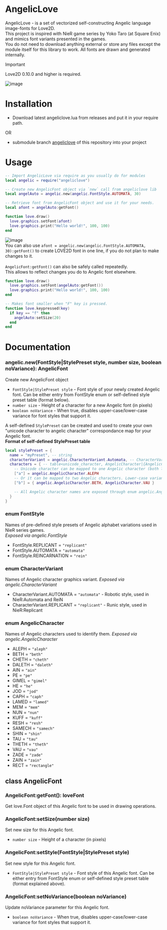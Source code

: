 # AngelicLove
AngelicLove - is a set of vectorized self-constructing Angelic language image-fonts for Love2D.  
This project is inspired with NieR game series by Yoko Taro (at Square Enix) and mimics font variants presented in the games.  
You do not need to download anything external or store any files except the module itself for this library to work. All fonts are drawn and generated internally.  
> [!IMPORTANT]
> Love2D 0.10.0 and higher is required.

![image](https://github.com/user-attachments/assets/8b85bc53-b6be-41d5-b9e6-4850d524e809)

# Installation
* Download latest angeliclove.lua from releases and put it in your require path.
  
OR
* submodule branch [angeliclove](https://github.com/REUSS-dev/AngelicLove/tree/angeliclove) of this repository into your project

# Usage
```lua
-- Import AngelicLove via require as you usually do for modules
local angelic = require("angeliclove")

-- Create new AngelicFont object via `new` call from angeliclove lib
local angelAuto = angelic.new(angelic.FontStyle.AUTOMATA, 30)

-- Retrieve font from AngelicFont object and use it for your needs.
local afont = angelAuto:getFont()

function love.draw()
  love.graphics.setFont(afont)
  love.graphics.print("Hello world!", 100, 100)
end
```
![image](https://github.com/user-attachments/assets/571eca0b-5747-4a43-98ab-732138079a63)  
You can also use `afont = angelic.new(angelic.FontStyle.AUTOMATA, 30):getFont()` to create LOVE2D font in one line, if you do not plan to make changes to it.\
\
`AngelicFont:getFont()` can also be safely called repeatedly.  
This allows to reflect changes you do to Angelic font elsewhere.
```lua
function love.draw()
  love.graphics.setFont(angelAuto:getFont())
  love.graphics.print("Hello world!", 100, 100)
end

-- Makes font smaller when "F" key is pressed.
function love.keypressed(key)
  if key == "f" then
    angelAuto:setSize(20)
  end
end
```
# Documentation
### angelic.new(FontStyle|StylePreset style, number size, boolean noVariance): AngelicFont
Create new AngelicFont object
* `FontStyle|StylePreset style` - Font style of your newly created Angelic font. Can be either entry from FontStyle enum or self-defined style preset table (format below).
* `number size` - Height of a character for a new Angelic font (in pixels)
* `boolean noVariance` - When true, disables upper-case/lower-case variance for font styles that support it.

A self-defined `StylePreset` can be created and used to create your own "unicode character to angelic character" correspondance map for your Angelic font.  
**Format of self-defined StylePreset table**
```lua
local stylePreset = {
  name = "myPreset", -- string
  characterVariant = angelic.CharacterVariant.Automata, -- CharacterVariant
  characters = { -- table<unicode_character, AngelicCharacter|{AngelicCharacter, AngelicCharacter}> Unicode to Angelic character map.
    -- Unicode character can be mapped to one Angelic character (both lower-case and upper-case variations of this unicode character will be mapped to this Angelic character)
    ["a"] = angelic.AngelicCharacter.ALEPH
    -- Or it can be mapped to two Angelic characters. Lower-case variant will use the first element of the table, upper-case variant will use second element of the table. If noVariance is enabled for this Angelic font, upper-case will also use first element of the table as its Angelic character.
    ["b"] = { angelic.AngelicCharacter.BETH, AngelicCharacter.VAU }

    -- All Angelic character names are exposed through enum angelic.AngelicCharacter
  }
}
```
### enum **FontStyle**
Names of pre-defined style presets of Angelic alphabet variations used in NieR series games.  
*Exposed via angelic.FontStyle*
* FontStyle.REPLICANT = `"replicant"`
* FontStyle.AUTOMATA = `"automata"`
* FontStyle.REINCARNATION = `"rein"`

### enum **CharacterVariant**
Names of Angelic character graphics variant.
*Exposed via angelic.CharacterVariant*
* CharacterVariant.AUTOMATA = `"automata"` - Robotic style, used in NieR:Automata and ReiN
* CharacterVariant.REPLICANT = `"replicant"` - Runic style, used in NieR:Replicant

### enum **AngelicCharacter**
Names of Angelic characters used to identify them.
*Exposed via angelic.AngelicCharacter*
* ALEPH = `"aleph"`
* BETH = `"beth"`
* CHETH = `"cheth"`
* DALETH = `"daleth"`
* AIN = `"ain"`
* PE = `"pe"`
* GIMEL = `"gimel"`
* HE = `"he"`
* JOD = `"jod"`
* CAPH = `"caph"`
* LAMED = `"lamed"`
* MEM = `"mem"`
* NUN = `"nun"`
* KUFF = `"kuff"`
* RESH = `"resh"`
* SAMECH = `"samech"`
* SHIN = `"shin"`
* TAU = `"tau"`
* THETH = `"theth"`
* VAU = `"vau"`
* ZADE = `"zade"`
* ZAIN = `"zain"`
* RECT = `"rectangle"`

## class AngelicFont

### AngelicFont:getFont(): loveFont
Get love.Font object of this Angelic font to be used in drawing operations.

### AngelicFont:setSize(number size)
Set new size for this Angelic font.
* `number size` - Height of a character (in pixels)

### AngelicFont:setStyle(FontStyle|StylePreset style)
Set new style for this Angelic font.
* `FontStyle|StylePreset style` - Font style of this Angelic font. Can be either entry from FontStyle enum or self-defined style preset table (format explained above).

### AngelicFont:setNoVariance(boolean noVariance)
Update noVariance parameter for this Angelic font.
* `boolean noVariance` - When true, disables upper-case/lower-case variance for font styles that support it.
